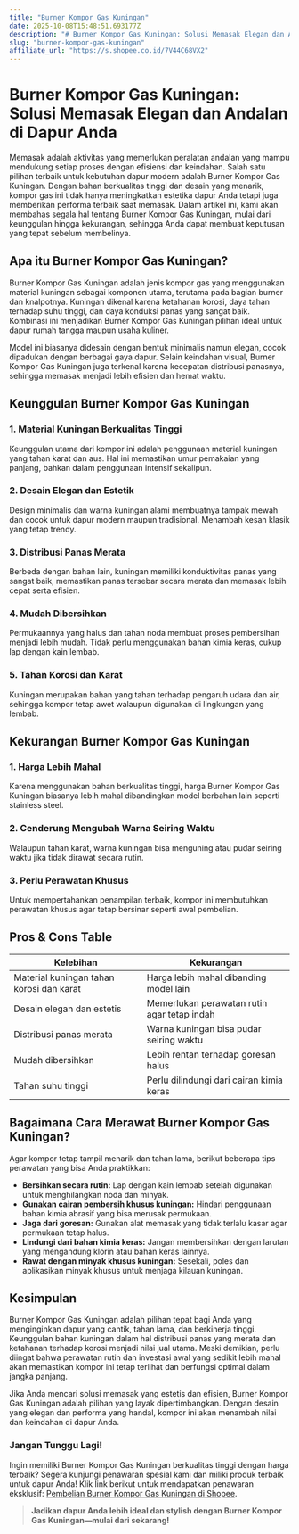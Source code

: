 ```yaml
---
title: "Burner Kompor Gas Kuningan"
date: 2025-10-08T15:48:51.693177Z
description: "# Burner Kompor Gas Kuningan: Solusi Memasak Elegan dan Andalan di Dapur Anda..."
slug: "burner-kompor-gas-kuningan"
affiliate_url: "https://s.shopee.co.id/7V44C68VX2"
---
```

# Burner Kompor Gas Kuningan: Solusi Memasak Elegan dan Andalan di Dapur Anda

Memasak adalah aktivitas yang memerlukan peralatan andalan yang mampu mendukung setiap proses dengan efisiensi dan keindahan. Salah satu pilihan terbaik untuk kebutuhan dapur modern adalah Burner Kompor Gas Kuningan. Dengan bahan berkualitas tinggi dan desain yang menarik, kompor gas ini tidak hanya meningkatkan estetika dapur Anda tetapi juga memberikan performa terbaik saat memasak. Dalam artikel ini, kami akan membahas segala hal tentang Burner Kompor Gas Kuningan, mulai dari keunggulan hingga kekurangan, sehingga Anda dapat membuat keputusan yang tepat sebelum membelinya.

## Apa itu Burner Kompor Gas Kuningan?

Burner Kompor Gas Kuningan adalah jenis kompor gas yang menggunakan material kuningan sebagai komponen utama, terutama pada bagian burner dan knalpotnya. Kuningan dikenal karena ketahanan korosi, daya tahan terhadap suhu tinggi, dan daya konduksi panas yang sangat baik. Kombinasi ini menjadikan Burner Kompor Gas Kuningan pilihan ideal untuk dapur rumah tangga maupun usaha kuliner.

Model ini biasanya didesain dengan bentuk minimalis namun elegan, cocok dipadukan dengan berbagai gaya dapur. Selain keindahan visual, Burner Kompor Gas Kuningan juga terkenal karena kecepatan distribusi panasnya, sehingga memasak menjadi lebih efisien dan hemat waktu.

## Keunggulan Burner Kompor Gas Kuningan

### 1. Material Kuningan Berkualitas Tinggi

Keunggulan utama dari kompor ini adalah penggunaan material kuningan yang tahan karat dan aus. Hal ini memastikan umur pemakaian yang panjang, bahkan dalam penggunaan intensif sekalipun.

### 2. Desain Elegan dan Estetik

Design minimalis dan warna kuningan alami membuatnya tampak mewah dan cocok untuk dapur modern maupun tradisional. Menambah kesan klasik yang tetap trendy.

### 3. Distribusi Panas Merata

Berbeda dengan bahan lain, kuningan memiliki konduktivitas panas yang sangat baik, memastikan panas tersebar secara merata dan memasak lebih cepat serta efisien.

### 4. Mudah Dibersihkan

Permukaannya yang halus dan tahan noda membuat proses pembersihan menjadi lebih mudah. Tidak perlu menggunakan bahan kimia keras, cukup lap dengan kain lembab.

### 5. Tahan Korosi dan Karat

Kuningan merupakan bahan yang tahan terhadap pengaruh udara dan air, sehingga kompor tetap awet walaupun digunakan di lingkungan yang lembab.

## Kekurangan Burner Kompor Gas Kuningan

### 1. Harga Lebih Mahal

Karena menggunakan bahan berkualitas tinggi, harga Burner Kompor Gas Kuningan biasanya lebih mahal dibandingkan model berbahan lain seperti stainless steel.

### 2. Cenderung Mengubah Warna Seiring Waktu

Walaupun tahan karat, warna kuningan bisa menguning atau pudar seiring waktu jika tidak dirawat secara rutin.

### 3. Perlu Perawatan Khusus

Untuk mempertahankan penampilan terbaik, kompor ini membutuhkan perawatan khusus agar tetap bersinar seperti awal pembelian.

## Pros & Cons Table

| Kelebihan | Kekurangan |
| --- | --- |
| Material kuningan tahan korosi dan karat | Harga lebih mahal dibanding model lain |
| Desain elegan dan estetis | Memerlukan perawatan rutin agar tetap indah |
| Distribusi panas merata | Warna kuningan bisa pudar seiring waktu |
| Mudah dibersihkan | Lebih rentan terhadap goresan halus |
| Tahan suhu tinggi | Perlu dilindungi dari cairan kimia keras |

## Bagaimana Cara Merawat Burner Kompor Gas Kuningan?

Agar kompor tetap tampil menarik dan tahan lama, berikut beberapa tips perawatan yang bisa Anda praktikkan:

- **Bersihkan secara rutin:** Lap dengan kain lembab setelah digunakan untuk menghilangkan noda dan minyak.
- **Gunakan cairan pembersih khusus kuningan:** Hindari penggunaan bahan kimia abrasif yang bisa merusak permukaan.
- **Jaga dari goresan:** Gunakan alat memasak yang tidak terlalu kasar agar permukaan tetap halus.
- **Lindungi dari bahan kimia keras:** Jangan membersihkan dengan larutan yang mengandung klorin atau bahan keras lainnya.
- **Rawat dengan minyak khusus kuningan:** Sesekali, poles dan aplikasikan minyak khusus untuk menjaga kilauan kuningan.

## Kesimpulan

Burner Kompor Gas Kuningan adalah pilihan tepat bagi Anda yang menginginkan dapur yang cantik, tahan lama, dan berkinerja tinggi. Keunggulan bahan kuningan dalam hal distribusi panas yang merata dan ketahanan terhadap korosi menjadi nilai jual utama. Meski demikian, perlu diingat bahwa perawatan rutin dan investasi awal yang sedikit lebih mahal akan memastikan kompor ini tetap terlihat dan berfungsi optimal dalam jangka panjang.

Jika Anda mencari solusi memasak yang estetis dan efisien, Burner Kompor Gas Kuningan adalah pilihan yang layak dipertimbangkan. Dengan desain yang elegan dan performa yang handal, kompor ini akan menambah nilai dan keindahan di dapur Anda.

### Jangan Tunggu Lagi!

Ingin memiliki Burner Kompor Gas Kuningan berkualitas tinggi dengan harga terbaik? Segera kunjungi penawaran spesial kami dan miliki produk terbaik untuk dapur Anda! Klik link berikut untuk mendapatkan penawaran eksklusif: [Pembelian Burner Kompor Gas Kuningan di Shopee](https://s.shopee.co.id/7V44C68VX2).  

> **Jadikan dapur Anda lebih ideal dan stylish dengan Burner Kompor Gas Kuningan—mulai dari sekarang!**